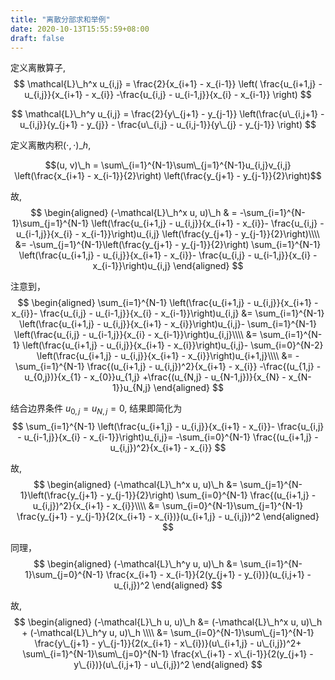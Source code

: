```yaml
---
title: "离散分部求和举例"
date: 2020-10-13T15:55:59+08:00
draft: false
---
```


定义离散算子,
$$
\mathcal{L}\_h^x u_{i,j} = \frac{2}{x_{i+1} - x_{i-1}}
\left(
\frac{u_{i+1,j} - u_{i,j}}{x_{i+1} - x_{i}}
-\frac{u_{i,j} - u_{i-1,j}}{x_{i} - x_{i-1}}
\right)
$$

$$
\mathcal{L}\_h^y u_{i,j} = 
\frac{2}{y\_{j+1} - y_{j-1}}
\left(\frac{u\_{i,j+1} - u_{i,j}}{y_{j+1} - y_{j}} -
\frac{u\_{i,j} - u_{i,j-1}}{y\_{j} - y_{j-1}}
\right)
$$

定义离散内积$(\cdot, \cdot)\_h$,

$$(u, v)\_h = \sum\_{i=1}^{N-1}\sum\_{j=1}^{N-1}u_{i,j}v_{i,j}
\left(\frac{x_{i+1} - x_{i-1}}{2}\right)
\left(\frac{y_{j+1} - y_{j-1}}{2}\right)$$

故,
$$
\begin{aligned}
(-\mathcal{L}\_h^x u, u)\_h 
& = 
-\sum_{i=1}^{N-1}\sum_{j=1}^{N-1}
\left(\frac{u_{i+1,j} - u_{i,j}}{x_{i+1} - x_{i}}-
\frac{u_{i,j} - u_{i-1,j}}{x_{i} - x_{i-1}}\right)u_{i,j}
\left(\frac{y_{j+1} - y_{j-1}}{2}\right)\\\\
&=
-\sum_{j=1}^{N-1}\left(\frac{y_{j+1} - y_{j-1}}{2}\right)
\sum_{i=1}^{N-1} \left(\frac{u_{i+1,j} - u_{i,j}}{x_{i+1} - x_{i}}-
\frac{u_{i,j} - u_{i-1,j}}{x_{i} - x_{i-1}}\right)u_{i,j}
\end{aligned}
$$

注意到，
$$
\begin{aligned}
\sum_{i=1}^{N-1} \left(\frac{u_{i+1,j} - u_{i,j}}{x_{i+1} - x_{i}}-
\frac{u_{i,j} - u_{i-1,j}}{x_{i} - x_{i-1}}\right)u_{i,j}
&= 
\sum_{i=1}^{N-1} \left(\frac{u_{i+1,j} - u_{i,j}}{x_{i+1} - x_{i}}\right)u_{i,j}-
\sum_{i=1}^{N-1} \left(\frac{u_{i,j} - u_{i-1,j}}{x_{i} - x_{i-1}}\right)u_{i,j}\\\\
&=
\sum_{i=1}^{N-1} \left(\frac{u_{i+1,j} - u_{i,j}}{x_{i+1} - x_{i}}\right)u_{i,j}-
\sum_{i=0}^{N-2} \left(\frac{u_{i+1,j} - u_{i,j}}{x_{i+1} - x_{i}}\right)u_{i+1,j}\\\\
&=
-\sum_{i=1}^{N-1} \frac{(u_{i+1,j} - u_{i,j})^2}{x_{i+1} - x_{i}}
-\frac{(u_{1,j} - u_{0,j})}{x_{1} - x_{0}}u_{1,j}
+\frac{(u_{N,j} - u_{N-1,j})}{x_{N} - x_{N-1}}u_{N,j}
\end{aligned}
$$

结合边界条件 $u_{0,j} = u_{N, j} = 0$, 结果即简化为
$$
\sum_{i=1}^{N-1} \left(\frac{u_{i+1,j} - u_{i,j}}{x_{i+1} - x_{i}}-
\frac{u_{i,j} - u_{i-1,j}}{x_{i} - x_{i-1}}\right)u_{i,j}=
-\sum_{i=0}^{N-1} \frac{(u_{i+1,j} - u_{i,j})^2}{x_{i+1} - x_{i}}
$$

故,
$$
\begin{aligned}
(-\mathcal{L}\_h^x u, u)\_h 
&=
\sum_{j=1}^{N-1}\left(\frac{y_{j+1} - y_{j-1}}{2}\right)
\sum_{i=0}^{N-1} \frac{(u_{i+1,j} - u_{i,j})^2}{x_{i+1} - x_{i}}\\\\
&=
\sum_{i=0}^{N-1}\sum_{j=1}^{N-1}
\frac{y_{j+1} - y_{j-1}}{2(x_{i+1} - x_{i})}(u_{i+1,j} - u_{i,j})^2
\end{aligned}
$$

同理，
$$
\begin{aligned}
(-\mathcal{L}\_h^y u, u)\_h 
&=
\sum_{i=1}^{N-1}\sum_{j=0}^{N-1}
\frac{x_{i+1} - x_{i-1}}{2(y_{j+1} - y_{i})}(u_{i,j+1} - u_{i,j})^2
\end{aligned}
$$

故,
$$
\begin{aligned}
(-\mathcal{L}\_h u, u)\_h &=
(-\mathcal{L}\_h^x u, u)\_h +
(-\mathcal{L}\_h^y u, u)\_h \\\\
&=
\sum_{i=0}^{N-1}\sum\_{j=1}^{N-1}
\frac{y\_{j+1} - y\_{j-1}}{2(x_{i+1} - x\_{i})}(u\_{i+1,j} - u\_{i,j})^2+
\sum\_{i=1}^{N-1}\sum\_{j=0}^{N-1}
\frac{x\_{i+1} - x\_{i-1}}{2(y_{j+1} - y\_{i})}(u\_{i,j+1} - u\_{i,j})^2
\end{aligned}
$$
